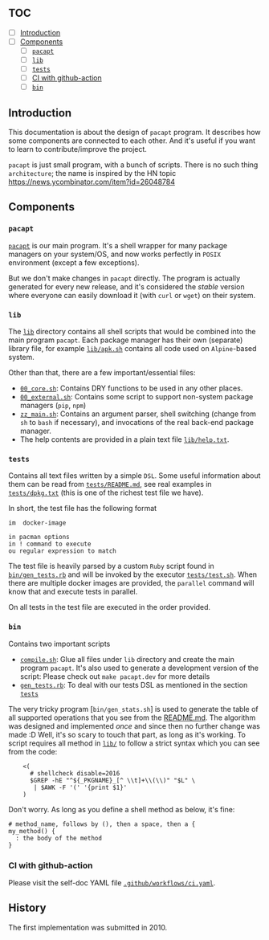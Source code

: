 ## TOC

- [ ] [Introduction](#introduction)
- [ ] [Components](#components)
    - [ ] [`pacapt`](#pacapt)
    - [ ] [`lib`](#lib)
    - [ ] [`tests`](#tests)
    - [ ] [CI with github-action](#ci-with-github-action)
    - [ ] [`bin`](#bin)

## Introduction

This documentation is about the design of `pacapt` program.
It describes how some components are connected to each other.
And it's useful if you want to learn to contribute/improve the project.

`pacapt` is just small program, with a bunch of scripts.
There is no such thing `architecture`; the name is inspired by
the HN topic https://news.ycombinator.com/item?id=26048784

## Components

### `pacapt`

[`pacapt`](pacapt) is our main program.
It's a shell wrapper for many package managers on your system/OS,
and now works perfectly in `POSIX` environment (except a few exceptions).

But we don't make changes in `pacapt` directly. The program is actually
generated for every new release, and it's considered the _stable_
version where everyone can easily download it (with `curl` or `wget`)
on their system.

### `lib`

The [`lib`](lib/) directory contains all shell scripts that would be
combined into the main program `pacapt`. Each package manager has their
own (separate) library file, for example [`lib/apk.sh`](lib/apk.sh)
contains all code used on `Alpine`-based system.

Other than that, there are a few important/essential files:

* [`00_core.sh`](lib/00_core.sh):
    Contains DRY functions to be used in any other places.
* [`00_external.sh`](lib/00_external.sh):
    Contains some script to support non-system package managers
    (`pip`, `npm`)
* [`zz_main.sh`](lib/zz_main.sh):
    Contains an argument parser, shell switching (change from `sh`
    to `bash` if necessary), and invocations of the real back-end
    package manager.
* The help contents are provided in a plain text
  file [`lib/help.txt`](lib/help.txt).

### `tests`

Contains all text files written by a simple `DSL`. Some useful information
about them can be read from [`tests/README.md`](tests/README.md),
see real examples in [`tests/dpkg.txt`](tests/dpkg.txt) (this is one
of the richest test file we have).

In short, the test file has the following format

```
im  docker-image

in pacman options
in ! command to execute
ou regular expression to match
```

The test file is heavily parsed by a custom `Ruby` script found in
[`bin/gen_tests.rb`](bin/gen_tests.rb) and will be invoked
by the executor [`tests/test.sh`](tests/test.sh). When there are
multiple docker images are provided, the `parallel` command will know
that and execute tests in parallel.

On all tests in the test file are executed in the order provided.

### `bin`

Contains two important scripts

* [`compile.sh`](bin/compile.sh): Glue all files under `lib` directory
  and create the main program `pacapt`. It's also used to generate
  a development version of the script: Please check out
  `make pacapt.dev` for more details
* [`gen_tests.rb`](bin/gen_tests.rb): To deal with our tests DSL
  as mentioned in the section [`tests`](#tests)

The very tricky program [`bin/gen_stats.sh`] is used to generate
the table of all supported operations that you see from
the [README.md](README.md#implemented-operations). The algorithm
was designed and implemented _once_ and since then no further change
was made :D Well, it's so scary to touch that part, as long as it's working.
To script requires all method in [`lib/`](lib/) to follow a strict syntax
which you can see from the code:

```
    <(
      # shellcheck disable=2016
      $GREP -hE "^${_PKGNAME}_[^ \\t]+\\(\\)" "$L" \
       | $AWK -F '(' '{print $1}'
    )
```

Don't worry. As long as you define a shell method as below, it's fine:

```
# method_name, follows by (), then a space, then a {
my_method() {
  : the body of the method
}
```

### CI with github-action

Please visit the self-doc YAML file [`.github/workflows/ci.yaml`](.github/workflows/ci.yaml).

## History

The first implementation was submitted in 2010.

